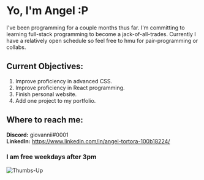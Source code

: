 # Yo, I'm Angel :P
I've been programming for a couple months thus far. I'm committing to learning full-stack programming to become a jack-of-all-trades. Currently I have a relatively open schedule so feel free to hmu for pair-programming or collabs.
## Current Objectives:
1. Improve proficiency in advanced CSS.
2. Improve proficiency in React programming.
3. Finish personal website.
4. Add one project to my portfolio.

## Where to reach me:
**Discord:** giovannii#0001 <br>
**LinkedIn:** https://www.linkedin.com/in/angel-tortora-100b18224/

### I am free weekdays after 3pm
![Thumbs-Up](http://78.media.tumblr.com/057833c8c52daffe8720d7474eb5eb0d/tumblr_n1wq4piCMU1qmpmfmo1_250.gif)
